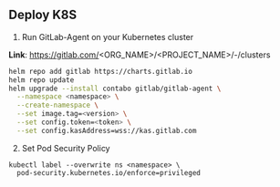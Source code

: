 ## Deploy K8S

1. Run GitLab-Agent on your Kubernetes cluster

**Link**: https://gitlab.com/<ORG_NAME>/<PROJECT_NAME>/-/clusters

```bash
helm repo add gitlab https://charts.gitlab.io
helm repo update
helm upgrade --install contabo gitlab/gitlab-agent \
  --namespace <namespace> \
  --create-namespace \
  --set image.tag=<version> \
  --set config.token=<token> \
  --set config.kasAddress=wss://kas.gitlab.com
```

2. Set Pod Security Policy

```
kubectl label --overwrite ns <namespace> \
  pod-security.kubernetes.io/enforce=privileged
```
